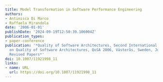 ```yaml
---
title: Model Transformation in Software Performance Engineering
authors:
- Antinisca Di Marco
- Raffaela Mirandola
date: '2006-01-01'
publishDate: '2024-09-19T12:50:39.106004Z'
publication_types:
- paper-conference
publication: '*Quality of Software Architectures, Second International Conference
  on Quality of Software Architectures, QoSA 2006, Västerås, Sweden, June 27-29, 2006
  Revised Papers*'
doi: 10.1007/11921998_11
links:
- name: URL
  url: https://doi.org/10.1007/11921998_11
---
```


